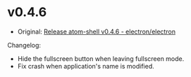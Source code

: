 # v0.4.6

* Original: [Release atom-shell v0.4.6 - electron/electron](https://github.com/electron/electron/releases/tag/v0.4.6)

Changelog:

* Hide the fullscreen button when leaving fullscreen mode.
* Fix crash when application's name is modified.
